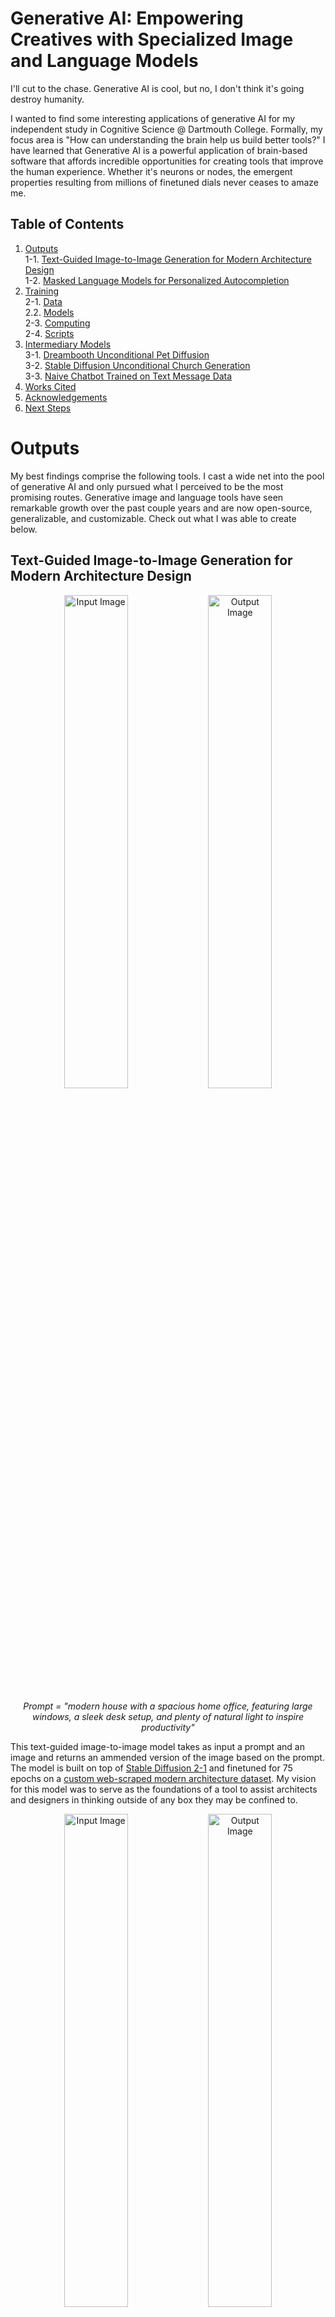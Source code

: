 # Generative AI: Empowering Creatives with Specialized Image and Language Models

I'll cut to the chase. Generative AI is cool, but no, I don't think it's going destroy humanity.

I wanted to find some interesting applications of generative AI for my independent study in Cognitive Science @ Dartmouth College. Formally, my focus  area is "How can understanding the brain help us build better tools?" I have learned that Generative AI is a powerful application of brain-based software that affords incredible opportunities for creating tools that improve the human experience. Whether it's neurons or nodes, the emergent properties resulting from millions of finetuned dials never ceases to amaze me.

## Table of Contents

1. [Outputs](#outputs)  
1-1. [Text-Guided Image-to-Image Generation for Modern Architecture Design](##text-guided-image-to-image-generation-for-modern-architecture-design)  
1-2. [Masked Language Models for Personalized Autocompletion](##masked-language-models-for-personalized-autocompletion)  
2. [Training](#training)  
2-1. [Data](###data)  
2.2. [Models](###models)  
2-3. [Computing](###computing)  
2-4. [Scripts](###scripts)
3. [Intermediary Models](#intermediary-models)  
3-1. [Dreambooth Unconditional Pet Diffusion](###dreambooth-unconditional-pet-diffusion)  
3-2. [Stable Diffusion Unconditional Church Generation](###stable-diffusion-unconditional-church-generation)  
3-3. [Naive Chatbot Trained on Text Message Data](###naive-chatbot-trained-on-text-message-data)  
5. [Works Cited](#works-cited)  
6. [Acknowledgements](#acknowledgements)
7. [Next Steps](#next-steps)  

# Outputs

My best findings comprise the following tools. I cast a wide net into the pool of generative AI and only pursued what I perceived to be the most promising routes. Generative image and language tools have seen remarkable growth over the past couple years and are now open-source, generalizable, and customizable. Check out what I was able to create below.

## Text-Guided Image-to-Image Generation for Modern Architecture Design

<p align="center">
    <img src="Outputs/GenerativeArchitecture/Img2Img/House/Input.jpg" alt="Input Image" width="45%" />
    <img src="./Outputs/GenerativeArchitecture/Img2Img/House/Out5.png" alt="Output Image" width="45%" />
</p>

<p align="center">
    <em>Prompt = "modern house with a spacious home office, featuring large windows, a sleek desk setup, and plenty of natural light to inspire productivity"</em>
</p>

This text-guided image-to-image model takes as input a prompt and an image and returns an ammended version of the image based on the prompt. The model is built on top of [Stable Diffusion 2-1](https://huggingface.co/stabilityai/stable-diffusion-2-1-base) and finetuned for 75 epochs on a [custom web-scraped modern architecture dataset](https://huggingface.co/datasets/benlehrburger/modern-architecture). My vision for this model was to serve as the foundations of a tool to assist architects and designers in thinking outside of any box they may be confined to.

<p align="center">
    <img src="Outputs/GenerativeArchitecture/Img2Img/Office/Example-1/Input.jpg" alt="Input Image" width="45%" />
    <img src="Outputs/GenerativeArchitecture/Img2Img/Office/Example-1/Out1.png" alt="Output Image" width="45%" />
</p>

<p align="center">
    <em>Prompt = "office building designed for sustainability, incorporating features like solar panels, rainwater harvesting systems, and efficient insulation to minimize environmental impact"</em>
</p>

To be a fully deployable tool, the model should be further finetuned on organic architecture (think [Zaha Hadid](https://www.zaha-hadid.com/)). Right now it produces a lot of "classically" modern results that are not as outlandish as the [Parametricism Era](https://en.wikipedia.org/wiki/Parametricism) of architecture – based on CAD modeling and algorithmic design – permits. It also suffers from the classic image generation pitfall of warping and bending reality when you take a closer look. However, it is an interesting first step towards new architectural possibilities.

<p align="center">
    <img src="Outputs/GenerativeArchitecture/Img2Img/Church/Input.jpg" alt="Input Image" width="45%" />
    <img src="Outputs/GenerativeArchitecture/Img2Img/Church/Out1.png" alt="Output Image" width="45%" />
</p>

<p align="center">
    <em>Prompt = "modern church that pays homage to its religious symbolism through carefully crafted contemporary stained glass windows, capturing the play of light and color"</em>
</p>

Yes, those prompts were generated with ChatGPT. I'm really leaning into this whole thing.

## Masked Language Models for Personalized Autocompletion

I trained a masked language model to autocomplete my next word based on my undergraduate writings. The vision is something like a personalized Grammarly but with control over your data. I compiled a [training corpus](https://huggingface.co/datasets/benlehrburger/college-text-corpus) of over 3000 lines of writing samples from essays I had written during my time in college, which I used to finetune [DistilBERT](https://huggingface.co/distilbert-base-uncased) for 50 epochs. The "masked" in masked language model represents the word to be predicted, like so:

>Cognitive [MASK] >>> cognitive neuroscience

The model does well at predicting words in a coherent way.

>I'm looking for [MASK] >>> i'm looking for answers  
>I believe in [MASK] >>> i believe in truth

But it doesn't exactly understand who I am.

>I go to school in [MASK] >>> i go to school in bangkok  
>Ben [MASK] >>> ben!

I think if I were to give the tool more of a capacity for "long-term memory" moving forwards and consistently train it, it would really start to become a helpful, personalized writing aide. But right now it's just kind of weirdly pessimistic:

>One day we will [MASK] >>> one day we will die

# Training

### Data

  • [Modern Architecture](https://huggingface.co/datasets/benlehrburger/modern-architecture)  
  • [College Text Corpus](https://huggingface.co/datasets/benlehrburger/college-text-corpus)  

### Models

  • [Generative Architecture](./Models/ImageGeneration)  
  • [Masked Language Model](./Models/LanguageModels/AutoComplete)  

### Computing

I ran most of my computations on Dartmouth's [Discovery Cluster](https://rc.dartmouth.edu/index.php/discovery-overview/) GPUs, in conjunction with [Dartmouth Research Computing](https://rc.dartmouth.edu/). The remote cluster drastically sped up training and feed-forward runs, by about 10^2 the speed my CPU was running at. Special thank you to Kunal Jha, a D'24 ML wizard, who helped me get set up with the cluster. I intend to add my documentation notes to this repository in coming weeks (which I found to be very helpful). Dartmouth alum Jin Hyun Cheong also wrote a detailed [documentation](https://jinhyuncheong.com/jekyll/update/2016/07/24/How-to-use-the-Discovery-cluster.html) that I would recommend.

### Scripts

  • [Train Generative Architecture](./Scripts/Train/archGenDepth.py)  
  • [Train Autocomplete](./Scripts/Train/archGenDepth.py)  
  • [Feed-Forward Architecture](./Scripts/FeedForward/forwardNPaint.py)  
  • [Feed-Forward Autocomplete](./Scripts/FeedForward/forwardComplete.py)  

# Intermediary Models

### Dreambooth Unconditional Pet Diffusion

<p align="center">
    <img src="./Outputs/DreamBooth/Beach2.png" alt="Nala on Beach" width="45%" />
    <img src="./Outputs/DreamBooth/Beach1.png" alt="Nala on Beach" width="45%" />
</p>

<p align="center">
    <em>Prompt = "Nala the bunny on the beach"</em>
</p>

This [model](./Models/ImageGeneration/DreamBooth) was made using Dreambooth, which is a technique to teach new concepts to Stable Diffusion with very little training data. My [dataset](https://huggingface.co/datasets/benlehrburger/dreambooth-animal) for this model consists of just 17 images of my pet bunny, Nala. While she may seem slightly demented is those generated images above, it's actually not that far off from what she actually looks like:

<p align="center">
    <img src="https://datasets-server.huggingface.co/assets/benlehrburger/dreambooth-animal/--/benlehrburger--dreambooth-animal/train/4/image/image.jpg" alt="Nala Smush" width="45%" />
    <img src="https://datasets-server.huggingface.co/assets/benlehrburger/dreambooth-animal/--/benlehrburger--dreambooth-animal/train/10/image/image.jpg" alt="Nala Posing" width="45%" />
</p>

This technique was fun because it's a lot of bang for your buck. Five minutes to create a dataset, 2 minutes on a GPU, and it's ready to go. That said, it certainly didn't work all of the time. Just look at the difference in these two samples generated from the same batch:

<p align="center">
    <img src="./Outputs/DreamBooth/Good-Ex.png" alt="Nala at Acropolis" width="45%" />
    <img src="./Outputs/DreamBooth/Bad-Ex.png" alt="Nala at Acropolis" width="45%" />
</p>

<p align="center">
    <em>Prompt = "Nala the bunny at the Acropolis"</em>
</p>

### Stable Diffusion Unconditional Church Generation

On my way toward a text-guided image-to-image model, I first tried [unconditional architecture generation](./Models/ImageGeneration/GenerativeArchitecture). I began with the [LSUN Church Generative Model](https://www.yf.io/p/lsun) as a starting point, which generates low-res images of churches. I didn't want my model to have to learn image construction from scratch and this model appeared a good canvas to build on top of. I then finetuned the church-generating model on my [modern architecture dataset](https://huggingface.co/datasets/benlehrburger/modern-architecture) for varying amounts of depth, and found that the model reached a peak loss around 50 epochs of finetuning.

<p align="center">
    <img src="https://i.redd.it/xs037auj3cn61.png" alt="LSUN Church Example" width="45%" />
    <img src="./Outputs/GenerativeArchitecture/ChurchDiffusion/Epoch50-1.png" alt="Modern Generated House" width="45%" />
</p>

<p align="center">
    <em>Prompt = "Original LSUN Church Image vs. Modern Finetuned Generated Image"</em>
</p>

This model was not nearly as powerful as the others, as you can tell by the low resolution and fuzzy edges. Sometimes when you work on this stuff for too long at a time you start to envision outputs that aren't really there. For instance, the following images were some of the model's better outputs, but it's clear that there is just not enough potency in my dataset to bridge the gap from churches to modern architecture.

<p align="center">
    <img src="./Outputs/GenerativeArchitecture/ChurchDiffusion/Epoch50-2.png" alt="Modern Generated House" width="45%" />
    <img src="./Outputs/GenerativeArchitecture/ChurchDiffusion/Epoch100.png" alt="Modern Generated House" width="45%" />
</p>

<p align="center">
    <em>Prompt = "Modern Finetuned Generated Image Samples"</em>
</p>

### Naive Chatbot Trained on Text Message Data

This [naive chatbot](https://github.com/benlehrburger/Independent-Study/blob/main/Models/LanguageModels/NaiveChatbot/Naive%20Chatbot.ipynb) was a stepping stone on my way to some sort of a custom large language model, which ended up becoming the aforementioned autocompletion tool. For a dataset, I downloaded my entire iPhone text history (which I did not publish online for obvious reasons) and isolated only messages I had sent. I then trained a chatbot from Python's Chatterbot library, but the chatbot was far too sensitive to my training data, which was also garbage. It turns out I am a gramatically terrible texter. Here are some of the dialogues between the chatbot and I:

>Me: Hello  
>Text-me: hello Joey  
<em>Joe (Joey) is a good friend.</em>  
>Me: How are you?  
>Text-me: tired  
<em>Sounds like me.</em>  
>Me: What are you doing tonight?  
>Text-me: where did you find it  
><em>It really knows how to kill a good conversation.</em>  

# Works Cited

Prior to this project, most of my work in the AI space had been with classifiers and prediction-making – not generative technologies. So, I spent the first four weeks of study project dipping my toes in different areas of AI. I followed many tutorials and read many papers, but the following resources are what really helped me solidify my foundations. I would highly recommend these series to anyone interested in the technologies I've presented above.

  • [Neural Networks: Zero to Hero](https://karpathy.ai/zero-to-hero.html) (Andrej Karpathy)  
  • [Hugging Face Diffusion Models Course](https://github.com/huggingface/diffusion-models-class)  

I also kept a bibliography throughout the project of papers I referenced and built upon. That list is attached below:

  • [JMLR Paper: Bengio et al. - A Neural Probabilistic Language Model](https://www.jmlr.org/papers/volume3/bengio03a/bengio03a.pdf)  
  • [arXiv: Adversarial Autoencoders](https://arxiv.org/abs/2303.12712)  
  • [ICCV Paper: He et al. - Delving Deep into Rectifiers](https://www.cv-foundation.org/openaccess/content_iccv_2015/papers/He_Delving_Deep_into_ICCV_2015_paper.pdf)  
  • [arXiv: Vinyals et al. - Show and Tell: A Neural Image Caption Generator](https://arxiv.org/abs/1502.03167)  
  • [arXiv: Goodfellow et al. - Generative Adversarial Networks](https://arxiv.org/abs/1406.2661)  
  • [arXiv: Szegedy et al. - Going Deeper with Convolutions](https://arxiv.org/abs/1409.4842)  
  • [arXiv: Radford et al. - Unsupervised Representation Learning with Deep Convolutional Generative Adversarial Networks](https://arxiv.org/abs/1511.06434)  
  • [arXiv: Zhang et al. - Understanding Deep Learning Requires Rethinking Generalization](https://arxiv.org/abs/1611.03530)  
  • [JMLR Paper: Srivastava et al. - Dropout: A Simple Way to Prevent Neural Networks from Overfitting](https://jmlr.org/papers/volume15/srivastava14a/srivastava14a.pdf)  
  • [MIT Technology Review: The Future of Generative AI](https://www.technologyreview.com/2023/04/27/1072102/the-future-of-generative-ai-is-niche-not-generalized/)  
  • [arXiv: Park et al. - Revisiting Unreasonable Effectiveness of Data in Deep Learning Era](https://arxiv.org/abs/2208.12242)  

# Acknowledgements

Thank you to Professor Jeremy Manning for advising this study and to Professor David Kraemer for his pending review.

# Next Steps

  • Publishing Discovery cluster documentation  
  • Finetuning models to point of deployment  
  • Building out frontend for ease of use  
  • (Long-term) ChatGPT-fueled crossword generator  
  
